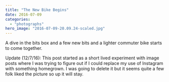 ```yaml
---
title: "The New Bike Begins"
date: 2016-07-09
categories: 
  - "photographs"
hero_image: "2016-07-09-20.09.24-scaled.jpg"
---
```


A dive in the bits box and a few new bits and a lighter commuter bike starts to come together.

Update (12/7/16): This post started as a short lived experiment with image posts where I was trying to figure out if I could replace my use of Instagram with something homegrown. I was going to delete it but it seems quite a few folk liked the picture so up it will stay.
